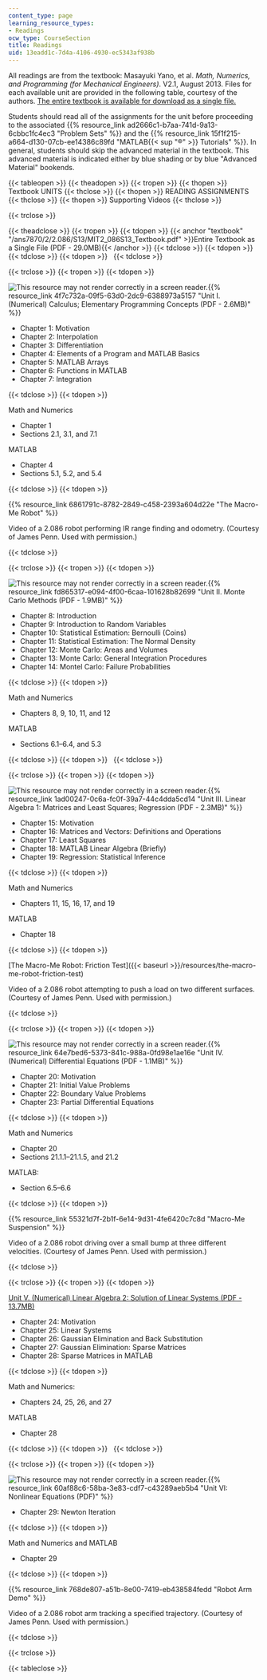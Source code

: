 ```yaml
---
content_type: page
learning_resource_types:
- Readings
ocw_type: CourseSection
title: Readings
uid: 13eadd1c-7d4a-4106-4930-ec5343af938b
---
```

All readings are from the textbook: Masayuki Yano, et al. _Math, Numerics, and Programming (for Mechanical Engineers)_. V2.1, August 2013. Files for each available unit are provided in the following table, courtesy of the authors. [The entire textbook is available for download as a single file.](#textbook)

Students should read all of the assignments for the unit before proceeding to the associated {{% resource_link ad2666c1-b7aa-741d-9a13-6cbbc1fc4ec3 "Problem Sets" %}} and the {{% resource_link 15f1f215-a664-d130-07cb-ee14386c89fd "MATLAB{{< sup \"®\" >}} Tutorials" %}}. In general, students should skip the advanced material in the textbook. This advanced material is indicated either by blue shading or by blue "Advanced Material" bookends.

{{< tableopen >}}
{{< theadopen >}}
{{< tropen >}}
{{< thopen >}}
Textbook UNITS
{{< thclose >}}
{{< thopen >}}
READING ASSIGNMENTS
{{< thclose >}}
{{< thopen >}}
Supporting Videos
{{< thclose >}}

{{< trclose >}}

{{< theadclose >}}
{{< tropen >}}
{{< tdopen >}}
{{< anchor "textbook" "/ans7870/2/2.086/S13/MIT2_086S13_Textbook.pdf" >}}Entire Textbook as a Single File (PDF - 29.0MB){{< /anchor >}}
{{< tdclose >}}
{{< tdopen >}}
 
{{< tdclose >}}
{{< tdopen >}}
 
{{< tdclose >}}

{{< trclose >}}
{{< tropen >}}
{{< tdopen >}}


![This resource may not render correctly in a screen reader.](/images/inacessible.gif){{% resource_link 4f7c732a-09f5-63d0-2dc9-6388973a5157 "Unit I. (Numerical) Calculus; Elementary Programming Concepts (PDF - 2.6MB)" %}}

*   Chapter 1: Motivation
*   Chapter 2: Interpolation
*   Chapter 3: Differentiation
*   Chapter 4: Elements of a Program and MATLAB Basics
*   Chapter 5: MATLAB Arrays
*   Chapter 6: Functions in MATLAB
*   Chapter 7: Integration


{{< tdclose >}}
{{< tdopen >}}


Math and Numerics

*   Chapter 1
*   Sections 2.1, 3.1, and 7.1

MATLAB

*   Chapter 4
*   Sections 5.1, 5.2, and 5.4


{{< tdclose >}}
{{< tdopen >}}


{{% resource_link 6861791c-8782-2849-c458-2393a604d22e "The Macro-Me Robot" %}}

Video of a 2.086 robot performing IR range finding and odometry. (Courtesy of James Penn. Used with permission.)


{{< tdclose >}}

{{< trclose >}}
{{< tropen >}}
{{< tdopen >}}


![This resource may not render correctly in a screen reader.](/images/inacessible.gif){{% resource_link fd865317-e094-4f00-6caa-101628b82699 "Unit II. Monte Carlo Methods (PDF - 1.9MB)" %}}

*   Chapter 8: Introduction
*   Chapter 9: Introduction to Random Variables
*   Chapter 10: Statistical Estimation: Bernoulli (Coins)
*   Chapter 11: Statistical Estimation: The Normal Density
*   Chapter 12: Monte Carlo: Areas and Volumes
*   Chapter 13: Monte Carlo: General Integration Procedures
*   Chapter 14: Montel Carlo: Failure Probabilities


{{< tdclose >}}
{{< tdopen >}}


Math and Numerics

*   Chapters 8, 9, 10, 11, and 12

MATLAB

*   Sections 6.1–6.4, and 5.3


{{< tdclose >}}
{{< tdopen >}}
 
{{< tdclose >}}

{{< trclose >}}
{{< tropen >}}
{{< tdopen >}}


![This resource may not render correctly in a screen reader.](/images/inacessible.gif){{% resource_link 1ad00247-0c6a-fc0f-39a7-44c4dda5cd14 "Unit III. Linear Algebra 1: Matrices and Least Squares; Regression (PDF - 2.3MB)" %}}

*   Chapter 15: Motivation
*   Chapter 16: Matrices and Vectors: Definitions and Operations
*   Chapter 17: Least Squares
*   Chapter 18: MATLAB Linear Algebra (Briefly)
*   Chapter 19: Regression: Statistical Inference


{{< tdclose >}}
{{< tdopen >}}


Math and Numerics

*   Chapters 11, 15, 16, 17, and 19

MATLAB

*   Chapter 18


{{< tdclose >}}
{{< tdopen >}}


[The Macro-Me Robot: Friction Test]({{< baseurl >}}/resources/the-macro-me-robot-friction-test)

Video of a 2.086 robot attempting to push a load on two different surfaces. (Courtesy of James Penn. Used with permission.)


{{< tdclose >}}

{{< trclose >}}
{{< tropen >}}
{{< tdopen >}}


![This resource may not render correctly in a screen reader.](/images/inacessible.gif){{% resource_link 64e7bed6-5373-841c-988a-0fd98e1ae16e "Unit IV. (Numerical) Differential Equations (PDF - 1.1MB)" %}}

*   Chapter 20: Motivation
*   Chapter 21: Initial Value Problems
*   Chapter 22: Boundary Value Problems
*   Chapter 23: Partial Differential Equations


{{< tdclose >}}
{{< tdopen >}}


Math and Numerics

*   Chapter 20
*   Sections 21.1.1–21.1.5, and 21.2

MATLAB:

*   Section 6.5–6.6


{{< tdclose >}}
{{< tdopen >}}


{{% resource_link 55321d7f-2b1f-6e14-9d31-4fe6420c7c8d "Macro-Me Suspension" %}}

Video of a 2.086 robot driving over a small bump at three different velocities. (Courtesy of James Penn. Used with permission.)


{{< tdclose >}}

{{< trclose >}}
{{< tropen >}}
{{< tdopen >}}


[Unit V. (Numerical) Linear Algebra 2: Solution of Linear Systems (PDF - 13.7MB)](/ans7870/2/2.086/S13/MIT2_086S13_Unit5_Textbook.pdf)

*   Chapter 24: Motivation
*   Chapter 25: Linear Systems
*   Chapter 26: Gaussian Elimination and Back Substitution
*   Chapter 27: Gaussian Elimination: Sparse Matrices
*   Chapter 28: Sparse Matrices in MATLAB


{{< tdclose >}}
{{< tdopen >}}


Math and Numerics:

*   Chapters 24, 25, 26, and 27

MATLAB

*   Chapter 28


{{< tdclose >}}
{{< tdopen >}}
 
{{< tdclose >}}

{{< trclose >}}
{{< tropen >}}
{{< tdopen >}}


![This resource may not render correctly in a screen reader.](/images/inacessible.gif){{% resource_link 60af88c6-58ba-3e83-cdf7-c43289aeb5b4 "Unit VI: Nonlinear Equations (PDF)" %}}

*   Chapter 29: Newton Iteration


{{< tdclose >}}
{{< tdopen >}}


Math and Numerics and MATLAB

*   Chapter 29


{{< tdclose >}}
{{< tdopen >}}


{{% resource_link 768de807-a51b-8e00-7419-eb438584fedd "Robot Arm Demo" %}}

Video of a 2.086 robot arm tracking a specified trajectory. (Courtesy of James Penn. Used with permission.)


{{< tdclose >}}

{{< trclose >}}

{{< tableclose >}}